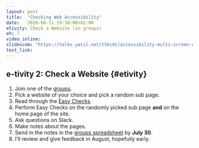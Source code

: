 ```yaml
---
layout: post
title:  "Checking Web Accessibility"
date:   2020-06-11 19:30:00+02:00
etivity: Check a Website (in groups)
eh: 7
video_inline:
slidescom: "https://talks.yatil.net/tS6i6C/accessibility-multi-screen-design-checking-accessibility"
test_link:
---
```


## e-tivity 2: Check a Website {#etivity}

1. Join one of the [groups][grps].
2. Pick a website of your choice and pick a random sub page.
3. Read through the [Easy Checks][ezycks].
3. Perform Easy Checks on the randomly picked sub page **and** on the home page of the site.
4. Ask questions on Slack.
5. Make notes about the pages.
6. Send in the notes in the [groups spreadsheet][grps] by **July 30**.
7. I’ll review and give feedback in August, hopefully early.

[grps]: https://docs.google.com/spreadsheets/d/1akHwPD3eXhs0S3cKAaZthW6mmGAwxqICSoSwsEDt-Rs/edit?usp=sharing
[ezycks]: https://www.w3.org/WAI/test-evaluate/preliminary/
